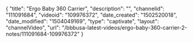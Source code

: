 {
    "title": "Ergo Baby 360 Carrier",
    "description": "",
    "channelid": "111091684",
    "videoid": "109976372",
    "date_created": "1502520018",
    "date_modified": "1504049169",
    "type": "captivate",
    "layout": "channelVideo",
    "url": "\/bbbusa-latest-videos\/ergo-baby-360-carrier-2-notes\/111091684-109976372"
}